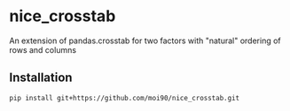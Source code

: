 # nice_crosstab
An extension of pandas.crosstab for two factors with "natural" ordering of rows and columns

## Installation

```sh
pip install git+https://github.com/moi90/nice_crosstab.git
```
